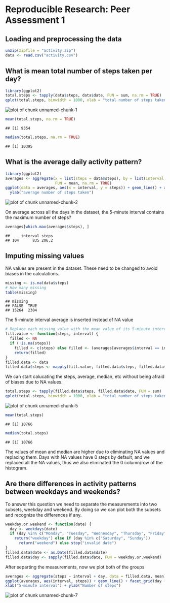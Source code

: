 # Reproducible Research: Peer Assessment 1

## Loading and preprocessing the data

```r
unzip(zipfile = "activity.zip")
data <- read.csv("activity.csv")
```


## What is mean total number of steps taken per day?

```r
library(ggplot2)
total.steps <- tapply(data$steps, data$date, FUN = sum, na.rm = TRUE)
qplot(total.steps, binwidth = 1000, xlab = "total number of steps taken each day")
```

![plot of chunk unnamed-chunk-1](figure/unnamed-chunk-1.png) 

```r
mean(total.steps, na.rm = TRUE)
```

```
## [1] 9354
```

```r
median(total.steps, na.rm = TRUE)
```

```
## [1] 10395
```


## What is the average daily activity pattern?

```r
library(ggplot2)
averages <- aggregate(x = list(steps = data$steps), by = list(interval = data$interval), 
                      FUN = mean, na.rm = TRUE)
ggplot(data = averages, aes(x = interval, y = steps)) + geom_line() + xlab("5-minute interval") + 
  ylab("average number of steps taken")
```

![plot of chunk unnamed-chunk-2](figure/unnamed-chunk-2.png) 


On average across all the days in the dataset, the 5-minute interval contains
the maximum number of steps?

```r
averages[which.max(averages$steps), ]
```

```
##     interval steps
## 104      835 206.2
```


## Imputing missing values

NA values are present in the dataset. These need to be changed to avoid biases in the calculations.


```r
missing <- is.na(data$steps)
# How many missing
table(missing)
```

```
## missing
## FALSE  TRUE 
## 15264  2304
```


The 5-minute interval average is inserted instead of NA value


```r
# Replace each missing value with the mean value of its 5-minute interval
fill.value <- function(steps, interval) {
  filled <- NA
  if (!is.na(steps)) 
    filled <- c(steps) else filled <- (averages[averages$interval == interval, "steps"])
    return(filled)
}
filled.data <- data
filled.data$steps <- mapply(fill.value, filled.data$steps, filled.data$interval)
```

We can start calucating the steps, average, median, etc without being afraid of biases due to NA values.


```r
total.steps <- tapply(filled.data$steps, filled.data$date, FUN = sum)
qplot(total.steps, binwidth = 1000, xlab = "total number of steps taken each day")
```

![plot of chunk unnamed-chunk-5](figure/unnamed-chunk-5.png) 

```r
mean(total.steps)
```

```
## [1] 10766
```

```r
median(total.steps)
```

```
## [1] 10766
```


The values of mean and median are higher due to eliminating NA values and replacing them. Days with NA values have 0 steps by default, and we replaced all the NA values, thus we also eliminated the 0 column/row of the histogram.

## Are there differences in activity patterns between weekdays and weekends?
To answer this question we need to separate the measurements into two subsets, weekday and weekend. By doing so we can plot both the subsets and recognize the differences if any.


```r
weekday.or.weekend <- function(date) {
  day <- weekdays(date)
  if (day %in% c("Monday", "Tuesday", "Wednesday", "Thursday", "Friday")) 
    return("weekday") else if (day %in% c("Saturday", "Sunday")) 
      return("weekend") else stop("invalid date")
}
filled.data$date <- as.Date(filled.data$date)
filled.data$day <- sapply(filled.data$date, FUN = weekday.or.weekend)
```


After separting the measurements, now we plot both of the groups

```r
averages <- aggregate(steps ~ interval + day, data = filled.data, mean)
ggplot(averages, aes(interval, steps)) + geom_line() + facet_grid(day ~ .) + 
xlab("5-minute interval") + ylab("Number of steps")
```

![plot of chunk unnamed-chunk-7](figure/unnamed-chunk-7.png) 

